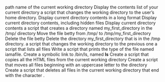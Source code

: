 path name of the current working directory
Display the contents list of your current directory
a script that changes the working directory to the user’s home directory.
Display current directory contents in a long format
Display current directory contents, including hidden files
Display current directory contents
a script that creates a directory named my_first_directory in the /tmp/ directory
Move the file betty from /tmp/ to /tmp/my_first_directory
Delete the file betty
Delete the directory my_first_directory that is in the /tmp directory.
a script that changes the working directory to the previous one
a script that lists all files
Write a script that prints the type of the file named iamafile.
Create a symbolic link to /bin/ls, named __ls__
Create a script that copies all the HTML files from the current working directory
Create a script that moves all files beginning with an uppercase letter to the directory
Create a script that deletes all files in the current working directory that end with the character . 

